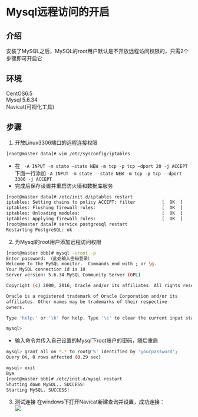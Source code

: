 # Mysql远程访问的开启
## 介绍
安装了MySQL之后，MySQL的root用户默认是不开放远程访问权限的，只需2个步骤即可开启它
## 环境
CentOS6.5  
Mysql 5.6.34  
Navicat(可视化工具)  
## 步骤
1. 开放Linux3306端口的远程连接权限  
```Bash
[root@master data]# vim /etc/sysconfig/iptables
```
+ 在 ` -A INPUT -m state –state NEW -m tcp -p tcp –dport 20 -j ACCEPT` 下面一行添加 `-A INPUT -m state --state NEW -m tcp -p tcp --dport 3306 -j ACCEPT`  
+ 完成后保存设置并重启防火墙和数据库服务
```Bash
[root@master data]# /etc/init.d/iptables restart
iptables: Setting chains to policy ACCEPT: filter          [  OK  ]
iptables: Flushing firewall rules:                         [  OK  ]
iptables: Unloading modules:                               [  OK  ]
iptables: Applying firewall rules:                         [  OK  ]
[root@master data]# service postgresql restart
Restarting PostgreSQL: ok
```

2. 为Mysql的root用户添加远程访问权限
```Bash
[root@master bbb]# mysql -uroot -p
Enter password: （此处输入密码登录）
Welcome to the MySQL monitor.  Commands end with ; or \g.
Your MySQL connection id is 10
Server version: 5.6.34 MySQL Community Server (GPL)

Copyright (c) 2000, 2016, Oracle and/or its affiliates. All rights reserved.

Oracle is a registered trademark of Oracle Corporation and/or its
affiliates. Other names may be trademarks of their respective
owners.

Type 'help;' or '\h' for help. Type '\c' to clear the current input statement.

mysql> 
```
+ 输入命令并传入自己设置的Mysql下root账户的密码，随后重启
```Bash
mysql> grant all on *.* to root@'%' identified by 'yourpassword';
Query OK, 0 rows affected (0.29 sec)

mysql> exit
Bye
[root@master bbb]# /etc/init.d/mysql restart
Shutting down MySQL.. SUCCESS! 
Starting MySQL. SUCCESS! 
```

3. 测试连接
在windows下打开Navicat新建查询并设置，成功连接：  
![](http://ww3.sinaimg.cn/large/82c8e86egw1fb3fq7zhx5j20gh0ipmyw.jpg)
